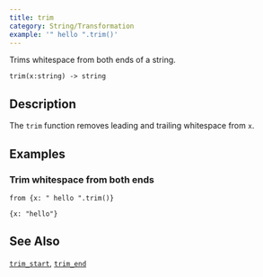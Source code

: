 ```yaml
---
title: trim
category: String/Transformation
example: '" hello ".trim()'
---
```

Trims whitespace from both ends of a string.

```tql
trim(x:string) -> string
```

## Description

The `trim` function removes leading and trailing whitespace from `x`.

## Examples

### Trim whitespace from both ends

```tql
from {x: " hello ".trim()}
```

```tql
{x: "hello"}
```

## See Also

[`trim_start`](/reference/functions/trim_start),
[`trim_end`](/reference/functions/trim_end)
